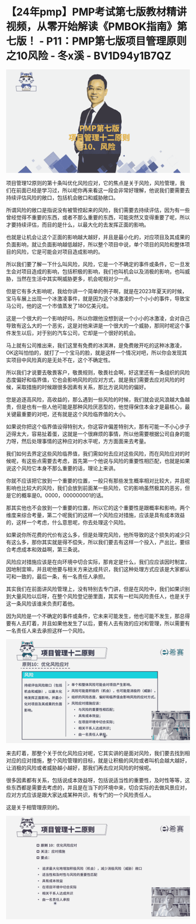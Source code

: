 # 【24年pmp】PMP考试第七版教材精讲视频，从零开始解读《PMBOK指南》第七版！ - P11：PMP第七版项目管理原则之10风险 - 冬x溪 - BV1D94y1B7QZ

![](img/40317847d340c954994cfc3c5514642c_0.png)

项目管理12原则的第十条叫优化风险应对，它的焦点是关于风险，风险管理，我们在前面已经是学习过，所以呢你再来看这一段会非常好理解，他说我们要需要去持续评估风险的敞口，包括机会敞口和威胁敞口。

所谓风险的敞口是指说没有被管控起来的风险，我们需要去持续评估，因为有一些曾经觉得不重要的东西，或者不那么重要的东西，可能突然又变得重要了呢，所以才要持续评估，而目的是什么，以最大化的去发挥正面的影响。

也就是让机会让这个正面的影响越大越好，并且是最小化的，对应项目及其成果的负面影响，就让负面影响越低越好，所以整个项目中说，单个项目的风险和整体项目的风险，它是可能会对项目造成影响的。

所以我们要了解一下什么叫风险，风险，它是一个不确定的事件或条件，它一旦发生会对项目造成的影响，包括积极的影响，我们也叫机会以及消极的影响，也叫威胁，当然在生活中其实啊威胁更多，机会呢相对少一点。

但是它有多大影响呢，我给你讲一个简单的例子啊，就是在2023年夏天的时候，宝马车展上出现一个冰激凌事件，就是因为这个冰激凌的一个小小的事件，导致宝马公司，他的这一个市值蒸发了180亿美元哇。

这是一个很大的一个影响好吗，所以你跟他没想到说一个小小的冰激凌，会对自己导致有这么大的一个恶劣，这是对他来讲是一个很大的一个威胁，那同时呢这个事件发生以后，对于别的汽车公司，它却是一个很好的机会。

马上就有公司推出来，我们这里有免费的冰淇淋，是免费敞开吃的这种冰激凌，OK这叫怕怕的，就打了一个宝马的脸，就是这样一个情况对吧，所以你会发现其实项目中风险真的是无处不在，这个不确定性。

所以我们才说要去敬畏客户，敬畏规则，敬畏社会啊，好这里还有一条组织的风险态度偏好和临界值，它也会影响风险的应对方式，就是我们需要去应对风险的时候，采取措施的时候跟很多因素有关系，那比方说风险的偏好。

您是追逐高风险，高收益的，那么遇到一些风险的时候，我们就会说风浪越大鱼越贵，但是也有一些人他可能是那种风险厌恶型的，他觉得保住本金才是最核心，最关键最重要的对吧，还有就是这个风险临界值的大小。

如果说你把这个临界值设得特别大，你这容许偏差特别大，那有可能一不小心步子迈得太大，容易扯着蛋，这就是一个很麻烦的事情，所以他需要根据公司自身的能力呀，然后处理事情的这种应对的水平呢，方方面面来去考量。

我们如何去界定这些风险临界值，我们需如何去应对这些风险，而在风险应对的时候呢，有这些点需要去考虑，首先第一个他说与风险的重要性相匹配，也就是如果说这个风险它本身不那么重要的话，理论上来讲。

你就不应该把它放到一个重要的位置，一般只有那些发生概率相对比较大，并且呢影响也比较大的风险，我们会放到前面某一些风险，它的影响虽然极其的恶劣，但是它的概率是0。0000，000000001的话。

那其实他也不会放到一个重要的位置，所以它的这个重要性是跟概率和影响，两个维度来综合考量，第二个呢我们的这样一个风险应对措施，应该是具有成本效益的，这样一个考虑，什么意思呢，你去处理这个风险。

如果说你所花费的代价有这么多，但是处理完风险，他所导致的这个损失的减少只有这么多，那你其实就是得不偿失，所以我们要去有这样一个投入，产出比，要综合考虑成本和效益啊，第三条说。

风险应对措施应该是在向环境中切合实际，那肯定是什么，我们应应该因时制宜，因地制宜嘛，并且呢他要与相关方来达成共识，我们这种处理方式应该是大家都认可和一致的，最后一条，有一名责任人承担。

其实我们在前面讲风险管理上，没有特别去专门讲，但是在风险中，我们如果识别到大量风险以后呀，在整个风险登记册里面，其实有一栏叫风险责任人，也是关于这一条风险该谁来负责盯着他。

因为风险是一个不确定的事件或条件，它未来可能发生，他也可能不发生，那总得要有人去盯着，并且如果他发生了以后，要有人去有效的应对和管理，所以需要有一名责任人来去承担这样一个风险。



![](img/40317847d340c954994cfc3c5514642c_2.png)

来去盯着，那整个关于优化风险应对呢，它其实讲的是面对风险，我们要去找到相对应的应对措施，整个风险管理的目标，就是让积极的风险或者叫机会越大越好，让消极的风险或者威胁越小越好，那我们再去应对风险的时候呢。

很多因素都有关系，包括说成本效益呀，包括说适当性的重要性，及时性等等，这些东西都是需要去考虑的，并且是在当下的环境中来，切合实际的去做风景应对，应对方式应该是跟大家达成某种共识，有专门的一个风险责任人。

这是关于相管理原则的。

![](img/40317847d340c954994cfc3c5514642c_4.png)